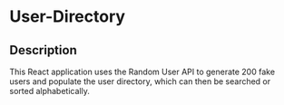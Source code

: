# User-Directory

## Description
This React application uses the Random User API to generate 200 fake users and populate the user directory, which can then be searched or sorted alphabetically. 

